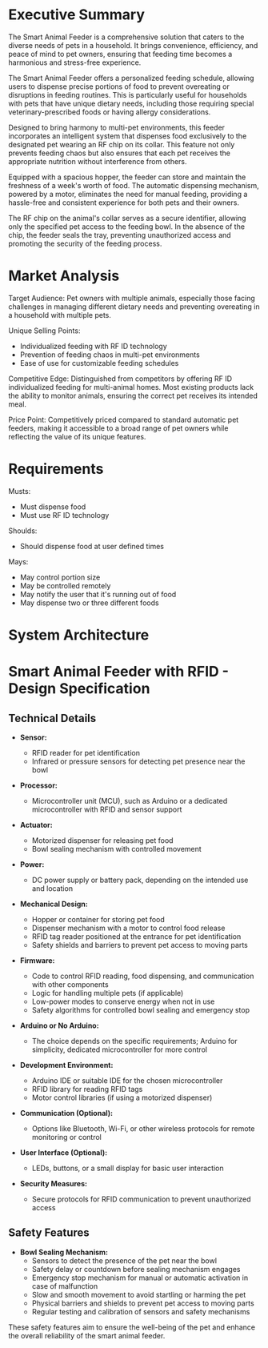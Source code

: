 # Executive Summary

The Smart Animal Feeder is a comprehensive solution that caters to the diverse needs of pets in a household. It brings convenience, efficiency, and peace of mind to pet owners, ensuring that feeding time becomes a harmonious and stress-free experience.

The Smart Animal Feeder offers a personalized feeding schedule, allowing users to dispense precise portions of food to prevent overeating or disruptions in feeding routines. This is particularly useful for households with pets that have unique dietary needs, including those requiring special veterinary-prescribed foods or having allergy considerations.

Designed to bring harmony to multi-pet environments, this feeder incorporates an intelligent system that dispenses food exclusively to the designated pet wearing an RF chip on its collar. This feature not only prevents feeding chaos but also ensures that each pet receives the appropriate nutrition without interference from others.

Equipped with a spacious hopper, the feeder can store and maintain the freshness of a week's worth of food. The automatic dispensing mechanism, powered by a motor, eliminates the need for manual feeding, providing a hassle-free and consistent experience for both pets and their owners.

The RF chip on the animal's collar serves as a secure identifier, allowing only the specified pet access to the feeding bowl. In the absence of the chip, the feeder seals the tray, preventing unauthorized access and promoting the security of the feeding process.

# Market Analysis

Target Audience: Pet owners with multiple animals, especially those facing challenges in managing different dietary needs and preventing overeating in a household with multiple pets.

Unique Selling Points:
- Individualized feeding with RF ID technology
- Prevention of feeding chaos in multi-pet environments
- Ease of use for customizable feeding schedules

Competitive Edge:
Distinguished from competitors by offering RF ID individualized feeding for multi-animal homes. Most existing products lack the ability to monitor animals, ensuring the correct pet receives its intended meal.

Price Point:
Competitively priced compared to standard automatic pet feeders, making it accessible to a broad range of pet owners while reflecting the value of its unique features.

# Requirements

Musts:
- Must dispense food 
- Must use RF ID technology

Shoulds:
- Should dispense food at user defined times

Mays:
- May control portion size
- May be controlled remotely
- May notify the user that it's running out of food
- May dispense two or three different foods

# System Architecture

# Smart Animal Feeder with RFID - Design Specification

## Technical Details

- **Sensor:**
  - RFID reader for pet identification
  - Infrared or pressure sensors for detecting pet presence near the bowl

- **Processor:**
  - Microcontroller unit (MCU), such as Arduino or a dedicated microcontroller with RFID and sensor support

- **Actuator:**
  - Motorized dispenser for releasing pet food
  - Bowl sealing mechanism with controlled movement

- **Power:**
  - DC power supply or battery pack, depending on the intended use and location

- **Mechanical Design:**
  - Hopper or container for storing pet food
  - Dispenser mechanism with a motor to control food release
  - RFID tag reader positioned at the entrance for pet identification
  - Safety shields and barriers to prevent pet access to moving parts

- **Firmware:**
  - Code to control RFID reading, food dispensing, and communication with other components
  - Logic for handling multiple pets (if applicable)
  - Low-power modes to conserve energy when not in use
  - Safety algorithms for controlled bowl sealing and emergency stop

- **Arduino or No Arduino:**
  - The choice depends on the specific requirements; Arduino for simplicity, dedicated microcontroller for more control

- **Development Environment:**
  - Arduino IDE or suitable IDE for the chosen microcontroller
  - RFID library for reading RFID tags
  - Motor control libraries (if using a motorized dispenser)

- **Communication (Optional):**
  - Options like Bluetooth, Wi-Fi, or other wireless protocols for remote monitoring or control

- **User Interface (Optional):**
  - LEDs, buttons, or a small display for basic user interaction

- **Security Measures:**
  - Secure protocols for RFID communication to prevent unauthorized access

## Safety Features

- **Bowl Sealing Mechanism:**
  - Sensors to detect the presence of the pet near the bowl
  - Safety delay or countdown before sealing mechanism engages
  - Emergency stop mechanism for manual or automatic activation in case of malfunction
  - Slow and smooth movement to avoid startling or harming the pet
  - Physical barriers and shields to prevent pet access to moving parts
  - Regular testing and calibration of sensors and safety mechanisms

These safety features aim to ensure the well-being of the pet and enhance the overall reliability of the smart animal feeder.
